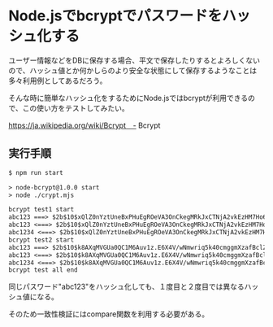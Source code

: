# Node.jsでbcryptでパスワードをハッシュ化する

ユーザー情報などをDBに保存する場合、平文で保存したりするとよろしくないので、ハッシュ値とか何かしらのより安全な状態にして保存するようなことは多々利用例としてあるだろう。  

そんな時に簡単なハッシュ化をするためにNode.jsではbcryptが利用できるので、この使い方をテストしてみたい。

https://ja.wikipedia.org/wiki/Bcrypt　- Bcrypt

## 実行手順

```txt
$ npm run start

> node-bcrypt@1.0.0 start
> node ./crypt.mjs

bcrypt test1 start
abc123 ===> $2b$10$xQlZ0nYztUneBxPHuEgROeVA3OnCkegMRkJxCTNjA2vkEzHM7Ho6C :ハッシュ値が生成されました
abc123 <===> $2b$10$xQlZ0nYztUneBxPHuEgROeVA3OnCkegMRkJxCTNjA2vkEzHM7Ho6C　:ハッシュ的に一致します
abc1234 <===> $2b$10$xQlZ0nYztUneBxPHuEgROeVA3OnCkegMRkJxCTNjA2vkEzHM7Ho6C　:ハッシュ的に一致しません
bcrypt test2 start
abc123 ===> $2b$10$k8AXqMVGUa0QC1M6Auv1z.E6X4V/wNmwriq5k40cmggmXzafBclZC :ハッシュ値が生成されました
abc123 <===> $2b$10$k8AXqMVGUa0QC1M6Auv1z.E6X4V/wNmwriq5k40cmggmXzafBclZC　:ハッシュ的に一致します
abc1234 <===> $2b$10$k8AXqMVGUa0QC1M6Auv1z.E6X4V/wNmwriq5k40cmggmXzafBclZC　:ハッシュ的に一致しません
bcrypt test all end
```

同じパスワード"abc123"をハッシュ化しても、１度目と２度目では異なるハッシュ値になる。

そのため一致性検証にはcompare関数を利用する必要がある。